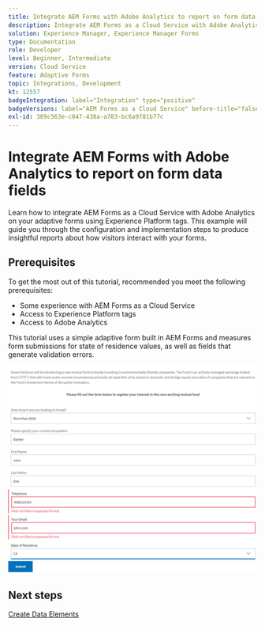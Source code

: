 ```yaml
---
title: Integrate AEM Forms with Adobe Analytics to report on form data fields
description: Integrate AEM Forms as a Cloud Service with Adobe Analytics to report on form data fields
solution: Experience Manager, Experience Manager Forms
type: Documentation
role: Developer
level: Beginner, Intermediate
version: Cloud Service
feature: Adaptive Forms
topic: Integrations, Development
kt: 12557
badgeIntegration: label="Integration" type="positive"
badgeVersions: label="AEM Forms as a Cloud Service" before-title="false"
exl-id: 369c563e-c847-438a-a783-bc6a9f81b77c
---
```

# Integrate AEM Forms with Adobe Analytics to report on form data fields

Learn how to integrate AEM Forms as a Cloud Service with Adobe Analytics on your adaptive forms using Experience Platform tags. This example will guide you through the configuration and implementation steps to produce insightful reports about how visitors interact with your forms.

## Prerequisites

 To get the most out of this tutorial, recommended you meet the following prerequisites:

 * Some experience with AEM Forms as a Cloud Service
 * Access to Experience Platform tags
 * Access to Adobe Analytics

This tutorial uses a simple adaptive form built in AEM Forms and measures form submissions for state of residence values, as well as fields that generate validation errors.

![adaptive-form](assets/use-case.png)

## Next steps

[Create Data Elements](./data-elements.md)